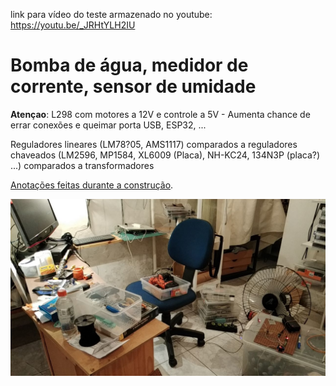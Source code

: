 link para vídeo do teste armazenado no youtube: https://youtu.be/_JRHtYLH2IU

# Bomba de água, medidor de corrente, sensor de umidade

**Atençao**: L298 com motores a 12V e controle a 5V - Aumenta chance de errar conexões e queimar porta USB, ESP32, ... 



Reguladores lineares (LM78?05, AMS1117) comparados a reguladores chaveados (LM2596, MP1584, XL6009 (Placa), NH-KC24, 134N3P (placa?) ...) comparados a transformadores


[Anotações feitas durante a construção](notas.md).


![Tudo junto ao mesmo tempo](./msg2111134040-2089.jpg)



